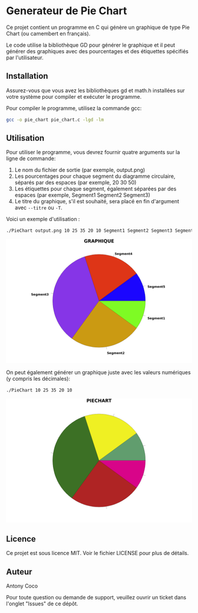 # Generateur de Pie Chart

Ce projet contient un programme en C qui génère un graphique de type Pie Chart (ou camembert en français). 

Le code utilise la bibliothèque GD pour générer le graphique et il peut générer des graphiques avec des pourcentages et des étiquettes spécifiés par l'utilisateur.

## Installation

Assurez-vous que vous avez les bibliothèques gd et math.h installées sur votre système pour compiler et exécuter le programme.

Pour compiler le programme, utilisez la commande gcc:

```bash
gcc -o pie_chart pie_chart.c -lgd -lm
```

## Utilisation

Pour utiliser le programme, vous devrez fournir quatre arguments sur la ligne de commande:

1. Le nom du fichier de sortie (par exemple, output.png)
2. Les pourcentages pour chaque segment du diagramme circulaire, séparés par des espaces (par exemple, 20 30 50)
3. Les étiquettes pour chaque segment, également séparées par des espaces (par exemple, Segment1 Segment2 Segment3)
4. Le titre du graphique, s'il est souhaité, sera placé en fin d'argument avec `--titre` ou `-T`.

Voici un exemple d'utilisation :

```bash
./PieChart output.png 10 25 35 20 10 Segment1 Segment2 Segment3 Segment4 Segment5 --titre graphique
```

![Texte alternatif](images/output.png)

On peut également générer un graphique juste avec les valeurs numériques (y compris les décimales):

```bash
./PieChart 10 25 35 20 10 
```

![Texte alternatif](images/no_label_output.png)

## Licence

Ce projet est sous licence MIT. Voir le fichier LICENSE pour plus de détails.

## Auteur

Antony Coco

Pour toute question ou demande de support, veuillez ouvrir un ticket dans l'onglet "Issues" de ce dépôt.

